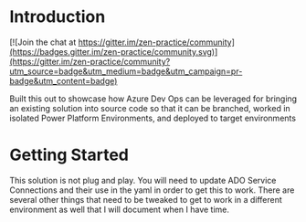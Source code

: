 # Introduction 

[![Join the chat at https://gitter.im/zen-practice/community](https://badges.gitter.im/zen-practice/community.svg)](https://gitter.im/zen-practice/community?utm_source=badge&utm_medium=badge&utm_campaign=pr-badge&utm_content=badge)

Built this out to showcase how Azure Dev Ops can be leveraged for bringing an existing solution into source code so that it can be branched, worked in isolated Power Platform Environments, and deployed to target environments

# Getting Started
This solution is not plug and play. You will need to update ADO Service Connections and their use in the yaml in order to get this to work.  There are several other things that need to be tweaked to get to work in a different environment as well that I will document when I have time.
